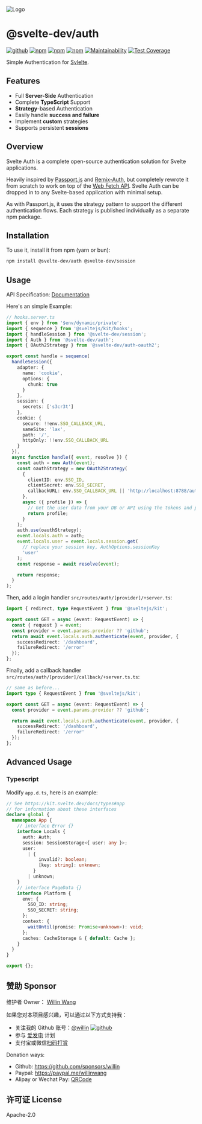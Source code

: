 ![Logo](https://repository-images.githubusercontent.com/726691357/f09bf6fc-3844-4584-8eee-6bfb425d8a38)

# @svelte-dev/auth

[![github](https://img.shields.io/github/followers/willin.svg?style=social&label=Followers)](https://github.com/willin) [![npm](https://img.shields.io/npm/v/@svelte-dev/auth.svg)](https://npmjs.org/package/@svelte-dev/auth) [![npm](https://img.shields.io/npm/dm/@svelte-dev/auth.svg)](https://npmjs.org/package/@svelte-dev/auth) [![npm](https://img.shields.io/npm/dt/@svelte-dev/auth.svg)](https://npmjs.org/package/@svelte-dev/auth) [![Maintainability](https://api.codeclimate.com/v1/badges/c6bf9a8943f6040ff00b/maintainability)](https://codeclimate.com/github/willin/svelte-auth/maintainability) [![Test Coverage](https://api.codeclimate.com/v1/badges/c6bf9a8943f6040ff00b/test_coverage)](https://codeclimate.com/github/willin/svelte-auth/test_coverage)

Simple Authentication for [Svlelte](https://svelte.dev/).

## Features

- Full **Server-Side** Authentication
- Complete **TypeScript** Support
- **Strategy**-based Authentication
- Easily handle **success and failure**
- Implement **custom** strategies
- Supports persistent **sessions**

## Overview

Svelte Auth is a complete open-source authentication solution for Svelte applications.

Heavily inspired by [Passport.js](https://passportjs.org) and [Remix-Auth](https://github.com/sergiodxa/remix-auth), but completely rewrote it from scratch to work on top of the [Web Fetch API](https://developer.mozilla.org/en-US/docs/Web/API/Fetch_API). Svelte Auth can be dropped in to any Svelte-based application with minimal setup.

As with Passport.js, it uses the strategy pattern to support the different authentication flows. Each strategy is published individually as a separate npm package.

## Installation

To use it, install it from npm (yarn or bun):

```bash
npm install @svelte-dev/auth @svelte-dev/session
```

## Usage

API Specification: [Documentation](https://svelte-auth.js.cool/docs/)

Here's an simple Example:

```ts
// hooks.server.ts
import { env } from '$env/dynamic/private';
import { sequence } from '@sveltejs/kit/hooks';
import { handleSession } from '@svelte-dev/session';
import { Auth } from '@svelte-dev/auth';
import { OAuth2Strategy } from '@svelte-dev/auth-oauth2';

export const handle = sequence(
  handleSession({
    adapter: {
      name: 'cookie',
      options: {
        chunk: true
      }
    },
    session: {
      secrets: ['s3cr3t']
    },
    cookie: {
      secure: !!env.SSO_CALLBACK_URL,
      sameSite: 'lax',
      path: '/',
      httpOnly: !!env.SSO_CALLBACK_URL
    }
  }),
  async function handle({ event, resolve }) {
    const auth = new Auth(event);
    const oauthStrategy = new OAuth2Strategy(
      {
        clientID: env.SSO_ID,
        clientSecret: env.SSO_SECRET,
        callbackURL: env.SSO_CALLBACK_URL || 'http://localhost:8788/auth/sso/callback'
      },
      async ({ profile }) => {
        // Get the user data from your DB or API using the tokens and profile
        return profile;
      }
    );
    auth.use(oauthStrategy);
    event.locals.auth = auth;
    event.locals.user = event.locals.session.get(
      // replace your session key, AuthOptions.sessionKey
      'user'
    );
    const response = await resolve(event);

    return response;
  }
);
```

Then, add a login handler `src/routes/auth/[provider]/+server.ts`:

```ts
import { redirect, type RequestEvent } from '@sveltejs/kit';

export const GET = async (event: RequestEvent) => {
  const { request } = event;
  const provider = event.params.provider ?? 'github';
  return await event.locals.auth.authenticate(event, provider, {
    successRedirect: '/dashboard',
    failureRedirect: '/error'
  });
};
```

Finally, add a callback handler `src/routes/auth/[provider]/callback/+server.ts.ts`:

```ts
// same as before...
import type { RequestEvent } from '@sveltejs/kit';

export const GET = async (event: RequestEvent) => {
  const provider = event.params.provider ?? 'github';

  return await event.locals.auth.authenticate(event, provider, {
    successRedirect: '/dashboard',
    failureRedirect: '/error'
  });
};
```

## Advanced Usage

### Typescript

Modify `app.d.ts`, here is an example:

```ts
// See https://kit.svelte.dev/docs/types#app
// for information about these interfaces
declare global {
  namespace App {
    // interface Error {}
    interface Locals {
      auth: Auth;
      session: SessionStorage<{ user: any }>;
      user:
        | {
            invalid?: boolean;
            [key: string]: unknown;
          }
        | unknown;
    }
    // interface PageData {}
    interface Platform {
      env: {
        SSO_ID: string;
        SSO_SECRET: string;
      };
      context: {
        waitUntil(promise: Promise<unknown>): void;
      };
      caches: CacheStorage & { default: Cache };
    }
  }
}

export {};
```

## 赞助 Sponsor

维护者 Owner： [Willin Wang](https://willin.wang)

如果您对本项目感兴趣，可以通过以下方式支持我：

- 关注我的 Github 账号：[@willin](https://github.com/willin) [![github](https://img.shields.io/github/followers/willin.svg?style=social&label=Followers)](https://github.com/willin)
- 参与 [爱发电](https://afdian.net/@willin) 计划
- 支付宝或微信[扫码打赏](https://user-images.githubusercontent.com/1890238/89126156-0f3eeb80-d516-11ea-9046-5a3a5d59b86b.png)

Donation ways:

- Github: <https://github.com/sponsors/willin>
- Paypal: <https://paypal.me/willinwang>
- Alipay or Wechat Pay: [QRCode](https://user-images.githubusercontent.com/1890238/89126156-0f3eeb80-d516-11ea-9046-5a3a5d59b86b.png)

## 许可证 License

Apache-2.0
